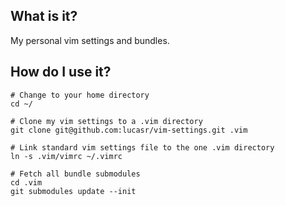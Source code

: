 What is it?
-----------

My personal vim settings and bundles.

How do I use it?
----------------

    # Change to your home directory
    cd ~/

    # Clone my vim settings to a .vim directory
    git clone git@github.com:lucasr/vim-settings.git .vim

    # Link standard vim settings file to the one .vim directory
    ln -s .vim/vimrc ~/.vimrc

    # Fetch all bundle submodules
    cd .vim
    git submodules update --init
